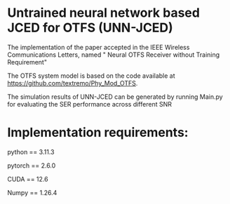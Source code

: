 # Untrained neural network based JCED for OTFS (UNN-JCED)
The implementation of the paper accepted in the IEEE Wireless Communications Letters, named " Neural OTFS Receiver without Training Requirement"

The OTFS system model is based on the code available at https://github.com/textremo/Phy_Mod_OTFS.

The simulation results of UNN-JCED can be generated by running Main.py for evaluating the SER performance across different SNR

# Implementation requirements:
python == 3.11.3

pytorch == 2.6.0 

CUDA == 12.6

Numpy == 1.26.4
